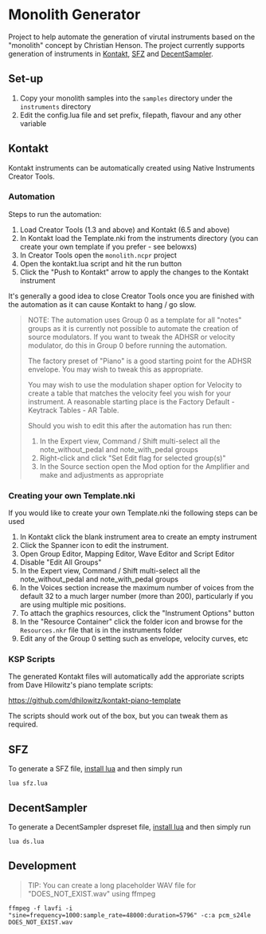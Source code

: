 # Monolith Generator

Project to help automate the generation of virutal instruments based on the
"monolith" concept by Christian Henson. The project currently supports generation of
instruments in [Kontakt](#kontakt), [SFZ](#sfz) and [DecentSampler](#decentsampler).

## Set-up

1. Copy your monolith samples into the `samples` directory under the `instruments` directory
2. Edit the config.lua file and set prefix, filepath, flavour and any other variable

## Kontakt

Kontakt instruments can be automatically created using Native Instruments
Creator Tools.

### Automation

Steps to run the automation:

1. Load Creator Tools (1.3 and above) and Kontakt (6.5 and above)
2. In Kontakt load the Template.nki from the instruments directory (you can create 
   your own template if you prefer - see belowxs)
3. In Creator Tools open the `monolith.ncpr` project
4. Open the kontakt.lua script and hit the run button
5. Click the "Push to Kontakt" arrow to apply the changes to the Kontakt instrument

It's generally a good idea to close Creator Tools once you are finished with the
automation as it can cause Kontakt to hang / go slow.

> NOTE: The automation uses Group 0 as a template for all "notes" groups
> as it is currently not possible to automate the creation of source modulators.
> If you want to tweak the ADHSR or velocity modulator, do this in Group 0 before
> running the automation.
>
> The factory preset of "Piano" is a good starting point for the ADHSR envelope.
> You may wish to tweak this as appropriate.
>
> You may wish to use the modulation shaper option for Velocity to create a table
> that matches the velocity feel you wish for your instrument. A reasonable
> starting place is the Factory Default - Keytrack Tables - AR Table.
>
> Should you wish to edit this after the automation has run then:
>
> 1. In the Expert view, Command / Shift multi-select all the note_without_pedal
>    and note_with_pedal groups
> 2. Right-click and click "Set Edit flag for selected group(s)"
> 3. In the Source section open the Mod option for the Amplifier and make
>    and adjustments as appropriate

### Creating your own Template.nki

If you would like to create your own Template.nki the following steps can be used

1. In Kontakt click the blank instrument area to create an empty instrument
2. Click the Spanner icon to edit the instrument.
3. Open Group Editor, Mapping Editor, Wave Editor and Script Editor
4. Disable "Edit All Groups"
5. In the Expert view, Command / Shift multi-select all the note_without_pedal and
   note_with_pedal groups
6. In the Voices section increase the maximum number of voices from the default 32
   to a much larger number (more than 200), particularly if you are using multiple
   mic positions.
7. To attach the graphics resources, click the "Instrument Options" button
8. In the "Resource Container" click the folder icon and browse for the
   `Resources.nkr` file that is in the instruments folder
9. Edit any of the Group 0 setting such as envelope, velocity curves, etc

### KSP Scripts

The generated Kontakt files will automatically add the approriate scripts from
Dave Hilowitz's piano template scripts:

https://github.com/dhilowitz/kontakt-piano-template

The scripts should work out of the box, but you can tweak them as required.

## SFZ

To generate a SFZ file, [install lua](https://www.lua.org/start.html) and then simply run

```
lua sfz.lua
```

## DecentSampler

To generate a DecentSampler dspreset file, [install lua](https://www.lua.org/start.html) and then simply run

```
lua ds.lua
```

## Development

> TIP: You can create a long placeholder WAV file for "DOES_NOT_EXIST.wav" using ffmpeg

```
ffmpeg -f lavfi -i "sine=frequency=1000:sample_rate=48000:duration=5796" -c:a pcm_s24le DOES_NOT_EXIST.wav
```
